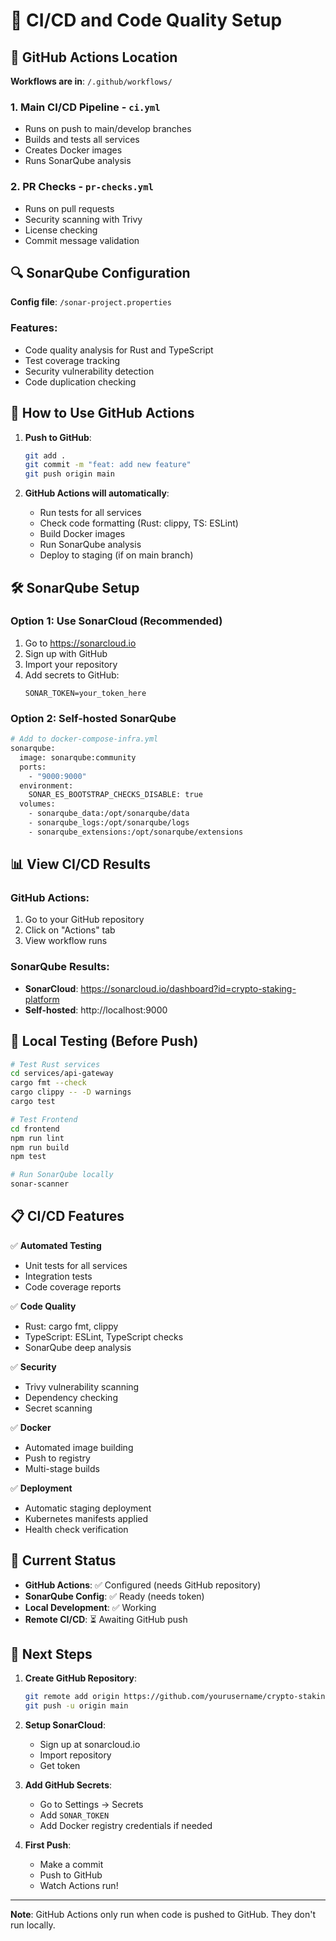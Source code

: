 # 🔄 CI/CD and Code Quality Setup

## 📍 GitHub Actions Location

**Workflows are in**: `/.github/workflows/`

### 1. **Main CI/CD Pipeline** - `ci.yml`
- Runs on push to main/develop branches
- Builds and tests all services
- Creates Docker images
- Runs SonarQube analysis

### 2. **PR Checks** - `pr-checks.yml`
- Runs on pull requests
- Security scanning with Trivy
- License checking
- Commit message validation

## 🔍 SonarQube Configuration

**Config file**: `/sonar-project.properties`

### Features:
- Code quality analysis for Rust and TypeScript
- Test coverage tracking
- Security vulnerability detection
- Code duplication checking

## 🚀 How to Use GitHub Actions

1. **Push to GitHub**:
   ```bash
   git add .
   git commit -m "feat: add new feature"
   git push origin main
   ```

2. **GitHub Actions will automatically**:
   - Run tests for all services
   - Check code formatting (Rust: clippy, TS: ESLint)
   - Build Docker images
   - Run SonarQube analysis
   - Deploy to staging (if on main branch)

## 🛠️ SonarQube Setup

### Option 1: Use SonarCloud (Recommended)
1. Go to https://sonarcloud.io
2. Sign up with GitHub
3. Import your repository
4. Add secrets to GitHub:
   ```
   SONAR_TOKEN=your_token_here
   ```

### Option 2: Self-hosted SonarQube
```bash
# Add to docker-compose-infra.yml
sonarqube:
  image: sonarqube:community
  ports:
    - "9000:9000"
  environment:
    SONAR_ES_BOOTSTRAP_CHECKS_DISABLE: true
  volumes:
    - sonarqube_data:/opt/sonarqube/data
    - sonarqube_logs:/opt/sonarqube/logs
    - sonarqube_extensions:/opt/sonarqube/extensions
```

## 📊 View CI/CD Results

### GitHub Actions:
1. Go to your GitHub repository
2. Click on "Actions" tab
3. View workflow runs

### SonarQube Results:
- **SonarCloud**: https://sonarcloud.io/dashboard?id=crypto-staking-platform
- **Self-hosted**: http://localhost:9000

## 🔧 Local Testing (Before Push)

```bash
# Test Rust services
cd services/api-gateway
cargo fmt --check
cargo clippy -- -D warnings
cargo test

# Test Frontend
cd frontend
npm run lint
npm run build
npm test

# Run SonarQube locally
sonar-scanner
```

## 📋 CI/CD Features

✅ **Automated Testing**
- Unit tests for all services
- Integration tests
- Code coverage reports

✅ **Code Quality**
- Rust: cargo fmt, clippy
- TypeScript: ESLint, TypeScript checks
- SonarQube deep analysis

✅ **Security**
- Trivy vulnerability scanning
- Dependency checking
- Secret scanning

✅ **Docker**
- Automated image building
- Push to registry
- Multi-stage builds

✅ **Deployment**
- Automatic staging deployment
- Kubernetes manifests applied
- Health check verification

## 🎯 Current Status

- **GitHub Actions**: ✅ Configured (needs GitHub repository)
- **SonarQube Config**: ✅ Ready (needs token)
- **Local Development**: ✅ Working
- **Remote CI/CD**: ⏳ Awaiting GitHub push

## 📝 Next Steps

1. **Create GitHub Repository**:
   ```bash
   git remote add origin https://github.com/yourusername/crypto-staking-platform.git
   git push -u origin main
   ```

2. **Setup SonarCloud**:
   - Sign up at sonarcloud.io
   - Import repository
   - Get token

3. **Add GitHub Secrets**:
   - Go to Settings → Secrets
   - Add `SONAR_TOKEN`
   - Add Docker registry credentials if needed

4. **First Push**:
   - Make a commit
   - Push to GitHub
   - Watch Actions run!

---

**Note**: GitHub Actions only run when code is pushed to GitHub. They don't run locally.